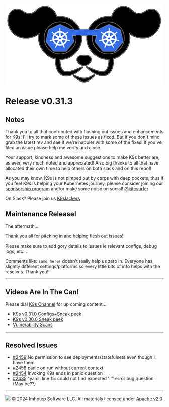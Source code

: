 <img src="https://raw.githubusercontent.com/derailed/k9s/master/assets/k9s.png" align="center" width="800" height="auto"/>

# Release v0.31.3

## Notes

Thank you to all that contributed with flushing out issues and enhancements for K9s!
I'll try to mark some of these issues as fixed. But if you don't mind grab the latest rev
and see if we're happier with some of the fixes!
If you've filed an issue please help me verify and close.

Your support, kindness and awesome suggestions to make K9s better are, as ever, very much noted and appreciated!
Also big thanks to all that have allocated their own time to help others on both slack and on this repo!!

As you may know, K9s is not pimped out by corps with deep pockets, thus if you feel K9s is helping your Kubernetes journey,
please consider joining our [sponsorship program](https://github.com/sponsors/derailed) and/or make some noise on social! [@kitesurfer](https://twitter.com/kitesurfer)

On Slack? Please join us [K9slackers](https://join.slack.com/t/k9sers/shared_invite/enQtOTA5MDEyNzI5MTU0LWQ1ZGI3MzliYzZhZWEyNzYxYzA3NjE0YTk1YmFmNzViZjIyNzhkZGI0MmJjYzhlNjdlMGJhYzE2ZGU1NjkyNTM)

## Maintenance Release!

The aftermath...

Thank you all for pitching in and helping flesh out issues!!

Please make sure to add gory details to issues ie relevant configs, debug logs, etc...

Comments like: `same here!` doesn't really help us zero in. Everyone has slightly different settings/platforms so every little bits of info helps with the resolves.
Thank you!!

---

## Videos Are In The Can!

Please dial [K9s Channel](https://www.youtube.com/channel/UC897uwPygni4QIjkPCpgjmw) for up coming content...

* [K9s v0.31.0 Configs+Sneak peek](https://youtu.be/X3444KfjguE)
* [K9s v0.30.0 Sneak peek](https://youtu.be/mVBc1XneRJ4)
* [Vulnerability Scans](https://youtu.be/ULkl0MsaidU)

---

## Resolved Issues

* [#2459](https://github.com/derailed/k9s/issues/2459) No permission to see deployments/statefulsets even though I have them
* [#2458](https://github.com/derailed/k9s/issues/2458) panic on run without current context
* [#2454](https://github.com/derailed/k9s/issues/2454) Invoking K9s ends in panic question
* [#2435](https://github.com/derailed/k9s/issues/2435) "yaml: line 15: could not find expected ':'" error bug question (May be??)

---

<img src="https://raw.githubusercontent.com/derailed/k9s/master/assets/imhotep_logo.png" width="32" height="auto"/> © 2024 Imhotep Software LLC. All materials licensed under [Apache v2.0](http://www.apache.org/licenses/LICENSE-2.0)
